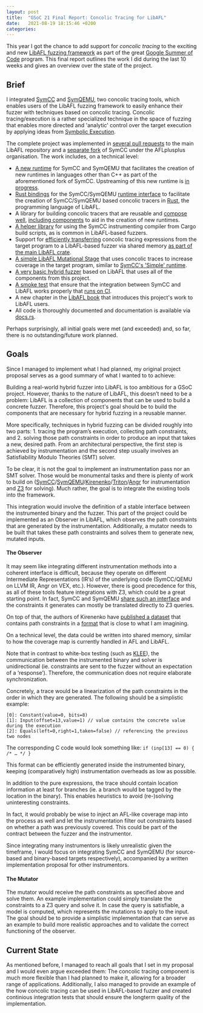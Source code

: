 ```yaml
---
layout: post
title:  "GSoC 21 Final Report: Concolic Tracing for LibAFL"
date:   2021-08-19 18:15:46 +0200
categories: 
---
```

This year I got the chance to add support for *concolic tracing* to the exciting and new [LibAFL fuzzing framework](https://github.com/AFLplusplus/LibAFL) as part of the great [Google Summer of Code](https://summerofcode.withgoogle.com) program.
This final report outlines the work I did during the last 10 weeks and gives an overview over the state of the project.

## Brief

I integrated [SymCC](https://github.com/eurecom-s3/symcc) and [SymQEMU](https://github.com/eurecom-s3/symqemu), two concolic tracing tools, which enables users of the LibAFL fuzzing framework to easily enhance their fuzzer with techniques based on concolic tracing.
Concolic tracing/execution is a rather specialized technique in the space of fuzzing that enables more directed and 'analytic' control over the target execution by applying ideas from [Symbolic Execution](https://en.wikipedia.org/wiki/Symbolic_execution).

The complete project was implemented in [several pull requests](https://github.com/AFLplusplus/LibAFL/pulls?q=is%3Apr+author%3Ajulihoh+) to the main LibAFL repository and a [separate fork](https://github.com/AFLplusplus/symcc) of SymCC under the AFLplusplus organisation.
The work includes, on a technical level:

* [A new runtime](https://github.com/AFLplusplus/symcc/tree/main/runtime/rust_backend#readme) for SymCC and SymQEMU that facilitates the creation of new runtimes in languages other than C++ as part of the aforementioned fork of SymCC. Upstreaming of this new runtime is [in progress](https://github.com/eurecom-s3/symcc/pull/69).
* [Rust bindings](https://docs.rs/symcc_runtime) for the SymCC/SymQEMU [runtime interface](https://github.com/eurecom-s3/symcc/blob/master/runtime/RuntimeCommon.h) to facilitate the creation of SymCC/SymQEMU based concolic tracers in [Rust](https://www.rust-lang.org), the programming language of LibAFL.
* A library for building concolic tracers that are reusable and [compose well](https://docs.rs/symcc_runtime/0.1/symcc_runtime/macro.export_runtime.html), [including components](https://docs.rs/symcc_runtime/0.1/symcc_runtime/filter/index.html) to aid in the creation of new runtimes.
* [A helper library](https://docs.rs/symcc_libafl) for using the SymCC instrumenting compiler from Cargo build scripts, as is common in LibAFL-based fuzzers.
* Support for [efficiently transferring](https://docs.rs/libafl/0.6.0/libafl/observers/concolic/serialization_format/index.html) concolic tracing expressions from the target program to a LibAFL-based fuzzer via shared memory [as part of the main LibAFL crate](https://docs.rs/libafl/0.6.0/libafl/observers/concolic/index.html).
* [A simple LibAFL Mutational Stage](https://docs.rs/libafl/0.6.0//libafl/stages/concolic/struct.SimpleConcolicMutationalStage.html) that uses concolic traces to increase coverage in the target program, similar to [SymCC's 'Simple' runtime](https://github.com/eurecom-s3/symcc/blob/master/docs/Backends.txt).
* [A very basic hybrid fuzzer](https://github.com/AFLplusplus/LibAFL/tree/main/fuzzers/libfuzzer_stb_image_concolic#readme) based on LibAFL that uses all of the components from this project.
* [A smoke test](https://github.com/AFLplusplus/LibAFL/tree/main/libafl_concolic/test#readme) that ensure that the integration between SymCC and LibAFL works properly that [runs on CI](https://github.com/AFLplusplus/LibAFL/runs/3359607830?check_suite_focus=true#step:6:1).
* A new chapter in the [LibAFL book](https://aflplus.plus/libafl-book/) that introduces this project's work to LibAFL users.
* All code is thoroughly documented and documentation is available via [docs.rs](https://docs.rs).

Perhaps surprisingly, all initial goals were met (and exceeded) and, so far, there is no outstanding/future work planned.

## Goals

Since I managed to implement what I had planned, my original project proposal serves as a good summary of what I wanted to to achieve:

Building a real-world hybrid fuzzer into LibAFL is too ambitious for a GSoC project.
However, thanks to the nature of LibAFL, this doesn’t need to be a problem: LibAFL is a collection of components that can be used to build a concrete fuzzer.
Therefore, this project's goal should be to build the components that are necessary for hybrid fuzzing in a reusable manner.

More specifically, techniques in hybrid fuzzing can be divided roughly into two parts: 1. tracing the program’s execution, collecting path constraints, and 2. solving those path constraints in order to produce an input that takes a new, desired path.
From an architectural perspective, the first step is achieved by instrumentation and the second step usually involves an Satisfiability Modulo Theories (SMT) solver.

To be clear, it is not the goal to implement an instrumentation pass nor an SMT solver.
Those would be monumental tasks and there is plenty of work to build on ([SymCC](https://github.com/eurecom-s3/symcc)/[SymQEMU](https://github.com/eurecom-s3/symqemu)/[Kirenenko](https://chengyusong.github.io/fuzzing/2020/11/18/kirenenko.html)/[Triton](https://triton.quarkslab.com)/[Angr](https://angr.io) for instrumentation and [Z3](https://github.com/Z3Prover/z3) for solving).
Much rather, the goal is to integrate the existing tools into the framework.

This integration would involve the definition of a stable interface between the instrumented binary and the fuzzer.
This part of the project could be implemented as an Observer in LibAFL, which observes the path constraints that are generated by the instrumentation.
Additionally, a mutator needs to be built that takes these path constraints and solves them to generate new, mutated inputs.


#### The Observer

It may seem like integrating different instrumentation methods into a coherent interface is difficult, because they operate on different Intermediate Representations (IR’s) of the underlying code  (SymCC/QEMU on LLVM IR, Angr on VEX, etc.).
However, there is good precedence for this, as all of these tools feature integrations with Z3, which could be a great starting point.
In fact, SymCC and SymQEMU [share such an interface](https://github.com/eurecom-s3/symcc/blob/master/runtime/RuntimeCommon.h) and the constraints it generates can mostly be translated directly to Z3 queries.

On top of that, the authors of Kirenenko have [published a dataset](https://chengyusong.github.io/fuzzing/2021/03/08/constraints.html) that contains path constraints in a [format](https://github.com/chenju2k6/z3-test/blob/master/rgd.proto) that is close to what I am imagining.

On a technical level, the data could be written into shared memory, similar to how the coverage map is currently handled in AFL and LibAFL.

Note that in contrast to white-box testing (such as [KLEE](https://klee.github.io)), the communication between the instrumented binary and solver is unidirectional (ie. constraints are sent to the fuzzer without an expectation of a ‘response’).
Therefore, the communication does not require elaborate synchronization.

Concretely, a trace would be a linearization of the path constraints in the order in which they are generated.
The following should be a simplistic example:

```
[0]: Constant(value=0, bits=8)
[1]: Input(offset=13,value=1) // value contains the concrete value during the execution
[2]: Equals(left=0,right=1,taken=false) // referencing the previous two nodes
```

The corresponding C code would look something like: 
`if (inp[13] == 0) { /* … */ }`

This format can be efficiently generated inside the instrumented binary, keeping (comparatively high) instrumentation overheads as low as possible.

In addition to the pure expressions, the trace should contain location information at least for branches (ie. a branch would be tagged by the location in the binary).
This enables heuristics to avoid (re-)solving uninteresting constraints.

In fact, it would probably be wise to inject an AFL-like coverage map into the process as well and let the instrumentation filter out constraints based on whether a path was previously covered.
This could be part of the contract between the fuzzer and the instrumentor.

Since integrating many instrumentors is likely unrealistic given the timeframe, I would focus on integrating SymCC and SymQEMU (for source-based and binary-based targets respectively), accompanied by a written implementation proposal for other instrumentors.


#### The Mutator

The mutator would receive the path constraints as specified above and solve them.
An example implementation could simply translate the constraints to a Z3 query and solve it.
In case the query is satisfiable, a model is computed, which represents the mutations to apply to the input.
The goal should be to provide a simplistic implementation that can serve as an example to build more realistic approaches and to validate the correct functioning of the observer.


## Current State
As mentioned before, I managed to reach all goals that I set in my proposal and I would even argue exceeded them:
The concolic tracing component is much more flexible than I had planned to make it, allowing for a broader range of applications.
Additionally, I also managed to provide an example of the how concolic tracing can be used in LibAFL-based fuzzer and created continious integration tests that should ensure the longterm quality of the implementation.

